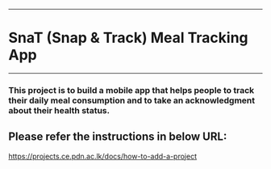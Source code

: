 ___
# SnaT (Snap & Track) Meal Tracking App
___

### This project is to build a mobile app that helps people to track their daily meal consumption and to take an acknowledgment about their health status.



## Please refer the instructions in below URL:

https://projects.ce.pdn.ac.lk/docs/how-to-add-a-project
